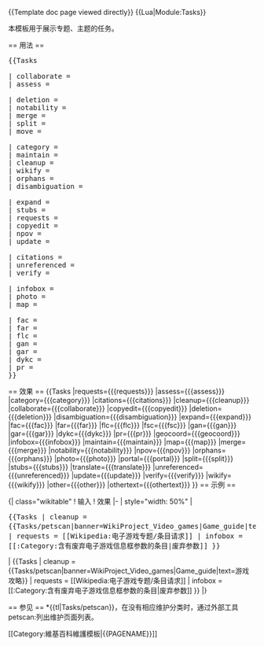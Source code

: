 {{Template doc page viewed directly}}
{{Lua|Module:Tasks}}

本模板用于展示专题、主题的任务。

== 用法 ==

<pre>{{Tasks
<!-- 专题内协调 -->
| collaborate = 
| assess = 
<!-- 删除与合并 -->
| deletion = 
| notability = 
| merge = 
| split =
| move =
<!-- 清理 -->
| category =
| maintain =
| cleanup =
| wikify =
| orphans =
| disambiguation =
<!-- 内容 -->
| expand = 
| stubs =
| requests =
| copyedit =
| npov =
| update =
<!-- 来源 -->
| citations =
| unreferenced = 
| verify =
<!-- 其它请求 -->
| infobox = 
| photo =
| map = 
<!-- 评选 -->
| fac = 
| far =
| flc =
| gan =
| gar =
| dykc =
| pr =
}}</pre>

== 效果 ==
{{Tasks
|requests={{{requests}}} 
|assess={{{assess}}} 
|category={{{category}}} 
|citations={{{citations}}} 
|cleanup={{{cleanup}}} 
|collaborate={{{collaborate}}}
|copyedit={{{copyedit}}} 
|deletion={{{deletion}}}
|disambiguation={{{disambiguation}}} 
|expand={{{expand}}} 
|fac={{{fac}}} 
|far={{{far}}} 
|flc={{{flc}}}
|fsc={{{fsc}}}
|gan={{{gan}}} 
|gar={{{gar}}} 
|dykc={{{dykc}}}
|pr={{{pr}}}
|geocoord={{{geocoord}}} 
|infobox={{{infobox}}} 
|maintain={{{maintain}}} 
|map={{{map}}} 
|merge={{{merge}}} 
|notability={{{notability}}}
|npov={{{npov}}} 
|orphans={{{orphans}}} 
|photo={{{photo}}} 
|portal={{{portal}}}
|split={{{split}}} 
|stubs={{{stubs}}} 
|translate={{{translate}}}
|unreferenced={{{unreferenced}}}
|update={{{update}}} 
|verify={{{verify}}} 
|wikify={{{wikify}}} 
|other={{{other}}} 
|othertext={{{othertext}}}
}}
== 示例 ==

{| class="wikitable"
! 输入
! 效果
|-
| style="width: 50%" | <pre>{{Tasks 
| cleanup = {{Tasks/petscan|banner=WikiProject_Video_games|Game_guide|text=游戏攻略}}
| requests = [[Wikipedia:电子游戏专题/条目请求]]
| infobox = [[:Category:含有废弃电子游戏信息框参数的条目|废弃参数]]
}}</pre>
| {{Tasks 
| cleanup = {{Tasks/petscan|banner=WikiProject_Video_games|Game_guide|text=游戏攻略}}
| requests = [[Wikipedia:电子游戏专题/条目请求]]
| infobox = [[:Category:含有废弃电子游戏信息框参数的条目|废弃参数]]
}}
|}

== 参见 ==
*{{tl|Tasks/petscan}}，在没有相应维护分类时，通过外部工具petscan:列出维护页面列表。

<includeonly>
[[Category:維基百科維護模板|{{PAGENAME}}]]
</includeonly>